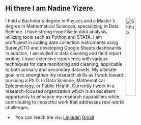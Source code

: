 ## Hi there I am  Nadine Yizere.
<img width="25%" align="right" alt="Github"
src="https://user-images.githubusercontent.com/48678280/88862734-4903af80-d201-11ea-968
b-9c939d88a37c.gif" />
I hold a Bachelor's degree in Physics and a Master's degree in Mathematical Sciences, specializing in Data Science. I have strong expertise in data analysis, utilizing tools such as Python and STATA. I am profficient in coding data collection instruments using SurveyCTO and developing Google Sheets dashboards.
In addition, I am skilled in data cleaning and field report writing. I have extensive experience with various techniques for data monitoring and cleaning, applicable to both primary and secondary datasets. My ultimate goal is to strengthen my research skills as I work toward pursuing a Ph.D. in Data Science, Mathematical Epidemiology, or Public Health. Currently I work in a research-focused organization which is an excellent opportunity to enhance my research capabilities while contributing to impactful work that addresses real-world challenges.
- &nbsp; You can  reach me via: [Linkedin](https://www.linkedin.com/in/nadine-yizere-2673b224b/) [Gmail](nadine764yzere@gmail.com)
<img src="https://komarev.com/ghpvc/?username=gpy1234&style=flat-square&color=blue"
alt=""/>

